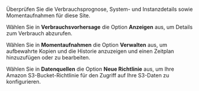 Überprüfen Sie die Verbrauchsprognose, System- und Instanzdetails sowie Momentaufnahmen für diese Site.

Wählen Sie in **Verbrauchsvorhersage** die Option **Anzeigen** aus, um Details zum Verbrauch abzurufen.

Wählen Sie in **Momentaufnahmen** die Option **Verwalten** aus, um aufbewahrte Kopien und die Historie anzuzeigen und einen Zeitplan hinzuzufügen oder zu bearbeiten.

Wählen Sie in **Datenquellen** die Option **Neue Richtlinie** aus, um Ihre Amazon S3-Bucket-Richtlinie für den Zugriff auf Ihre S3-Daten zu konfigurieren.
